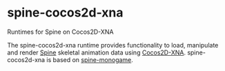 # spine-cocos2d-xna
Runtimes for Spine on Cocos2D-XNA

The spine-cocos2d-xna runtime provides functionality to load, manipulate and render [Spine](http://esotericsoftware.com) skeletal animation data using [Cocos2D-XNA](https://github.com/Cocos2DXNA/cocos2d-xna). spine-cocos2d-xna is based on [spine-monogame](https://github.com/EsotericSoftware/spine-runtimes/tree/master/spine-monogame).
